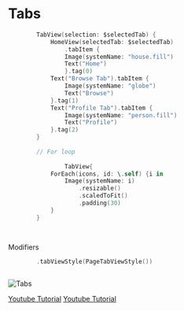 
# Tabs


```swift
        TabView(selection: $selectedTab) {
            HomeView(selectedTab: $selectedTab)
                .tabItem {
                Image(systemName: "house.fill")
                Text("Home")
                }.tag(0)
            Text("Browse Tab").tabItem {
                Image(systemName: "globe")
                Text("Browse")
            }.tag(1)
            Text("Profile Tab").tabItem {
                Image(systemName: "person.fill")
                Text("Profile")
            }.tag(2)
        }
        
        // For loop
        
                TabView{
            ForEach(icons, id: \.self) {i in
                Image(systemName: i)
                    .resizable()
                    .scaledToFit()
                    .padding(30)
            }
        }
        
        


```



Modifiers
```swift
        .tabViewStyle(PageTabViewStyle())



```

![Tabs](https://github.com/nick-pompea/Recipes-V5/assets/123673749/8cf28d51-3229-4162-9768-b53e9373d36b)


[Youtube Tutorial](https://www.youtube.com/watch?v=5E_D9D8Z5nQ&t=0s)
[Youtube Tutorial](https://www.youtube.com/watch?v=5E_D9D8Z5nQ&t=0s)
